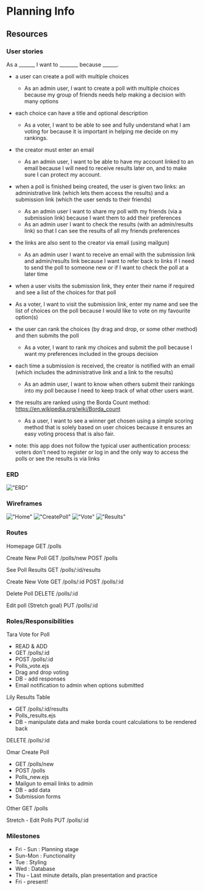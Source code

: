Planning Info
=========

## Resources

### User stories
  
As a ______, I want to _______, because ______.

* a user can create a poll with multiple choices
  * As an admin user, I want to create a poll with multiple choices because my group of friends needs help making a decision with many options

* each choice can have a title and optional description
  * As a voter, I want to be able to see and fully understand what I am voting for because it is important in helping me decide on my rankings.

* the creator must enter an email
  * As an admin user, I want to be able to have my account linked to an email because I will need to receive results later on, and to make sure I can protect my account.

* when a poll is finished being created, the user is given two links: an administrative link (which lets them access the results) and a submission link (which the user sends to their friends)
  * As an admin user I want to share my poll with my friends (via a submission link) because I want them to add their preferences
  * As an admin user I want to check the results (with an admin/results link) so that I can see the results of all my friends preferences

* the links are also sent to the creator via email (using mailgun)
  * As an admin user I want to receive an email with the submission link and admin/results link because I want to refer back to links if I need to send the poll to someone new or if I want to check the poll at a later time

* when a user visits the submission link, they enter their name if required and see a list of the choices for that poll
 * As a voter, I want to visit the submission link, enter my name and see the list of choices on the poll because I would like to vote on my favourite option(s)

* the user can rank the choices (by drag and drop, or some other method) and then submits the poll
  * As a voter, I want to rank my choices and submit the poll because I want my preferences included in the groups decision

* each time a submission is received, the creator is notified with an email (which includes the administrative link and a link to the results)
  * As an admin user, I want to know when others submit their rankings into my poll because I need to keep track of what other users want.

* the results are ranked using the Borda Count method: https://en.wikipedia.org/wiki/Borda_count
  * As a user, I want to see a winner get chosen using a simple scoring method that is solely based on user choices because it ensures an easy voting process that is also fair.

* note: this app does not follow the typical user authentication process: voters don't need to register or log in and the only way to access the polls or see the results is via links


### ERD
!["ERD"](https://github.com/Heaven664/decision-maker/blob/master/planning/screenshots/ERD.png?raw=true)

### Wireframes
!["Home"](https://github.com/Heaven664/decision-maker/blob/master/planning/screenshots/Homepage.png?raw=true)
!["CreatePoll"](https://github.com/Heaven664/decision-maker/blob/master/planning/screenshots/CreatePoll.png?raw=true)
!["Vote"](https://github.com/Heaven664/decision-maker/blob/master/planning/screenshots/VotePage.png?raw=true)
!["Results"](https://github.com/Heaven664/decision-maker/blob/master/planning/screenshots/Results.png?raw=true)

### Routes

Homepage
GET /polls 

Create New Poll 
GET /polls/new 
POST /polls 

See Poll Results
GET /polls/:id/results 

Create New Vote
GET /polls/:id 
POST /polls/:id 

Delete Poll 
DELETE /polls/:id

Edit poll (Stretch goal) 
PUT /polls/:id


### Roles/Responsibilities
Tara 
Vote for Poll
- READ & ADD
- GET /polls/:id
- POST /polls/:id
- Polls_vote.ejs
- Drag and drop voting
- DB -  add responses
- Email notification to admin when options submitted 

Lily 
Results Table
- GET /polls/:id/results
- Polls_results.ejs
- DB - manipulate data and make borda count calculations to be rendered back 

DELETE /polls/:id 
 
Omar
Create Poll
- GET /polls/new
- POST /polls
- Polls_new.ejs
- Mailgun to email links to admin 
- DB - add data
- Submission forms 

Other
GET /polls

Stretch - Edit Polls 
PUT /polls/:id 

### Milestones
* Fri - Sun : Planning stage 
* Sun-Mon : Functionality
* Tue : Styling 
* Wed : Database 
* Thu - Last minute details, plan presentation and practice
* Fri - present! 
